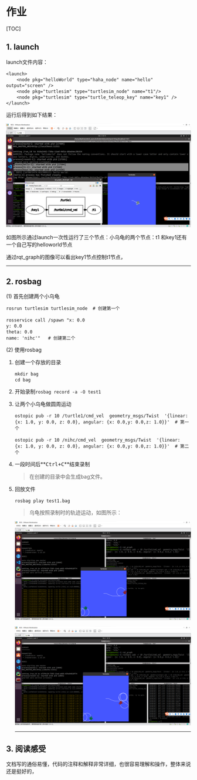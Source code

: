 # 作业

[TOC]

## 1. launch

launch文件内容：

```shell
<launch>
    <node pkg="helloWorld" type="haha_node" name="hello" output="screen" />
    <node pkg="turtlesim" type="turtlesim_node" name="t1"/>
    <node pkg="turtlesim" type="turtle_teleop_key" name="key1" />
</launch>
```

运行后得到如下结果：

<img src="电气2003-禹亦凯-220201010320.assets/image-20221203212115283.png" alt="image-20221203212115283" style="zoom:50%;" />

如图所示通过launch一次性运行了三个节点：小乌龟的两个节点：t1 和key1还有一个自己写的helloworld节点

通过rqt_graph的图像可以看出key1节点控制t1节点，

---

## 2. rosbag

(1) 首先创建两个小乌龟

~~~shell
rosrun turtlesim turtlesim_node  # 创建第一个

rosservice call /spawn "x: 0.0
y: 0.0
theta: 0.0
name: 'nihc'"   # 创建第二个
~~~

(2) 使用rosbag

1. 创建一个存放的目录

   ```shell
   mkdir bag 
   cd bag
   ```

2. 开始录制`rosbag record -a -O test1`

3. 让两个小乌龟做圆周运动

   ```shell
   ostopic pub -r 10 /turtle1/cmd_vel  geometry_msgs/Twist  '{linear:  {x: 1.0, y: 0.0, z: 0.0}, angular: {x: 0.0,y: 0.0,z: 1.0}}'  # 第一个
   
   ostopic pub -r 10 /nihc/cmd_vel  geometry_msgs/Twist  '{linear:  {x: 1.0, y: 0.0, z: 0.0}, angular: {x: 0.0,y: 0.0,z: 1.0}}'  # 第二个
   ```

4. 一段时间后**<kbd>Ctrl+C</kbd>**结束录制

   > 在创建的目录中会生成bag文件。

5. 回放文件

   ```shell
   rosbag play test1.bag
   ```

   > 乌龟按照录制时的轨迹运动，如图所示：

   <img src="电气2003-禹亦凯-220201010320.assets/image-20221206101512882.png" alt="image-20221206101512882" style="zoom:50%;" />

   ![image-20221206102005246](电气2003-禹亦凯-220201010320.assets/image-20221206102005246.png)

   ---

## 3. 阅读感受

文档写的通俗易懂，代码的注释和解释非常详细，也很容易理解和操作，整体来说还是挺好的，